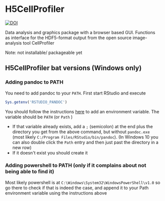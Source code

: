 # H5CellProfiler

<!-- badges: start -->
[![DOI](https://zenodo.org/badge/DOI/10.5281/zenodo.5484400.svg)](https://doi.org/10.5281/zenodo.5484400)
<!-- badges: end -->

Data analysis and graphics package with a browser based GUI. Functions as interface for the HDF5-format output from the open source image-analysis tool CellProfiler

Note: not installable/ packageable yet

## H5CellProfiler bat versions (Windows only)

### Adding pandoc to PATH

You need to add pandoc to your `PATH`. First start RStudio and execute 

```r
Sys.getenv('RSTUDIO_PANDOC')
```

You should follow the instructions [here](https://superuser.com/a/989665/143446) to add an environment variable.
The variable should be `PATH` (or `Path` )
 * If that variable already exists, add a `;` (semicolon) at the end plus the directory you get from the above command, but without `pandoc.exe` (most likely `C:/Program Files/RStudio/bin/pandoc`). (In Windows 10 you can also double click the `Path` entry and then just past the directory in a new row)
 * If it doesn't exist you should create it

### Adding powershell to PATH (only if it complains about not being able to find it)

Most likely powershell is at `C:\Windows\System32\WindowsPowerShell\v1.0` so go there to check if that is indeed the case, and append it to your Path environment variable using the instructions above
